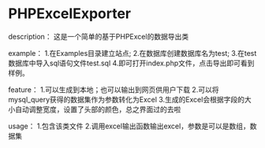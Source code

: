 # PHPExcelExporter

description：
这是一个简单的基于PHPExcel的数据导出类

example：
1.在Examples目录建立站点;
2.在数据库创建数据库名为test;
3.在test数据库中导入sql语句文件test.sql
4.即可打开index.php文件，点击导出即可看到样例。


feature：
1.可以生成到本地；也可以输出到网页供用户下载
2.可以将mysql_query获得的数据集作为参数转化为Excel
3.生成的Excel会根据字段的大小自动调整宽度，设置了头部的颜色，总之界面过的去啦

usage：
1.包含该类文件
2.调用excel输出函数输出excel，参数是可以是数组，数据集